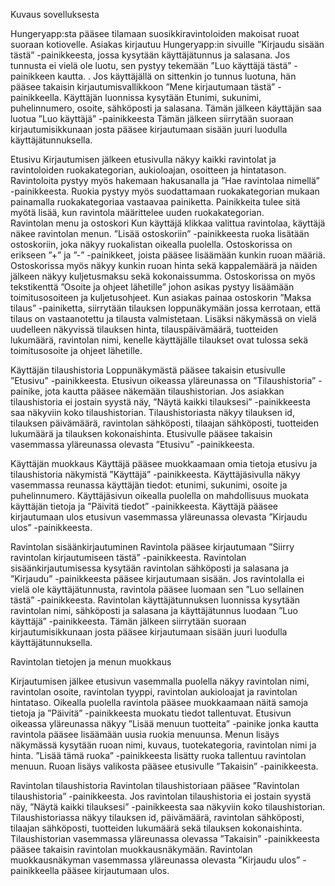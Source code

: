  
Kuvaus sovelluksesta

Hungeryapp:sta pääsee tilamaan suosikkiravintoloiden makoisat ruoat suoraan kotiovelle. Asiakas kirjautuu Hungeryapp:in sivuille ”Kirjaudu sisään tästä” -painikkeesta, jossa kysytään käyttäjätunnus ja salasana. Jos tunnusta ei vielä ole luotu, sen pystyy tekemään ”Luo käyttäjä tästä” -painikkeen kautta. . Jos käyttäjällä on sittenkin jo tunnus luotuna, hän pääsee takaisin kirjautumisvallikkoon ”Mene kirjautumaan tästä” -painikkeella. Käyttäjän luonnissa kysytään Etunimi, sukunimi, puhelinnumero, osoite, sähköposti ja salasana. Tämän jälkeen käyttäjän saa luotua ”Luo käyttäjä” -painikkeesta Tämän jälkeen siirrytään suoraan kirjautumisikkunaan josta pääsee kirjautumaan sisään juuri luodulla käyttäjätunnuksella.

Etusivu
Kirjautumisen jälkeen etusivulla näkyy kaikki ravintolat ja ravintoloiden ruokakategorian, aukioloajan, osoitteen ja hintatason. Ravintoloita pystyy myös hakemaan hakusanalla ja ”Hae ravintolaa nimellä” -painikkeesta. Ruokia pystyy myös suodattamaan ruokakategorian mukaan painamalla ruokakategoriaa vastaavaa painiketta. Painikkeita tulee sitä myötä lisää, kun ravintola määrittelee uuden ruokakategorian. 		
Ravintolan menu ja ostoskori
Kun käyttäjä klikkaa valittua ravintolaa, käyttäjä näkee ravintolan menun. ”Lisää ostoskoriin” -painikkeesta ruoka lisätään ostoskoriin, joka näkyy ruokalistan oikealla puolella. Ostoskorissa on erikseen ”+” ja ”-” -painikkeet, joista pääsee lisäämään kunkin ruoan määriä. Ostoskorissa myös näkyy kunkin ruoan hinta sekä kappalemäärä ja näiden jälkeen näkyy kuljetusmaksu sekä kokonaissumma. Ostoskorissa on myös tekstikenttä ”Osoite ja ohjeet lähetille” johon asikas pystyy lisäämään toimitusosoiteen ja kuljetusohjeet. Kun asiakas painaa ostoskorin ”Maksa tilaus” -painiketta, siirrytään tilauksen loppunäkymään jossa kerrotaan, että tilaus on vastaanotettu ja tilausta valmistetaan. Lisäksi näkymässä on vielä uudelleen näkyvissä tilauksen hinta, tilauspäivämäärä, tuotteiden lukumäärä, ravintolan nimi, kenelle käyttäjälle tilaukset ovat tulossa sekä toimitusosoite ja ohjeet lähetille.


Käyttäjän tilaushistoria
Loppunäkymästä pääsee takaisin etusivulle ”Etusivu” -painikkeesta. Etusivun oikeassa yläreunassa on ”Tilaushistoria” -painike, jota kautta pääsee näkemään tilaushistorian. Jos asiakkan tilaushistoria ei jostain syystä näy, ”Näytä kaikki tilauksesi” -painikkeesta saa näkyviin koko tilaushistorian. Tilaushistoriasta näkyy tilauksen id, tilauksen päivämäärä, ravintolan sähköposti, tilaajan sähköposti, tuotteiden lukumäärä ja tilauksen kokonaishinta. Etusivulle pääsee takaisin vasemmassa yläreunassa olevasta ”Etusivu” -painikkeesta.

Käyttäjän muokkaus
Käyttäjä pääsee muokkaamaan omia tietoja etusivu ja tilaushistoria näkymistä ”Käyttäjä” -painikkeesta. Käyttäjäsivulla näkyy vasemmassa reunassa käyttäjän tiedot: etunimi, sukunimi, osoite ja puhelinnumero. Käyttäjäsivun oikealla puolella on mahdollisuus muokata käyttäjän tietoja ja ”Päivitä tiedot” -painikkeesta.
Käyttäjä pääsee kirjautumaan ulos etusivun vasemmassa yläreunassa olevasta ”Kirjaudu ulos” -painikkeesta.



Ravintolan sisäänkirjautuminen
Ravintola pääsee kirjautumaan ”Siirry ravintolan kirjautumiseen tästä” -painikkeesta. Ravintolan sisäänkirjautumisessa kysytään ravintolan sähköposti ja salasana ja ”Kirjaudu” -painikkeesta pääsee kirjautumaan sisään. Jos ravintolalla ei vielä ole käyttäjätunnusta, ravintola pääsee luomaan sen ”Luo sellainen tästä” -painikkeesta. Ravintolan käyttäjätunnuksen luonnissa kysytään ravintolan nimi, sähköposti ja salasana ja käyttäjätunnus luodaan ”Luo käyttäjä” -painikkeesta. Tämän jälkeen siirrytään suoraan kirjautumisikkunaan josta pääsee kirjautumaan sisään juuri luodulla käyttäjätunnuksella.

Ravintolan tietojen ja menun muokkaus

Kirjautumisen jälkee etusivun vasemmalla puolella näkyy ravintolan nimi, ravintolan osoite, ravintolan tyyppi, ravintolan aukioloajat ja ravintolan hintataso. Oikealla puolella ravintola pääsee muokkaamaan näitä samoja tietoja ja ”Päivitä” -painikkeesta muokatu tiedot tallentuvat. Etusivun oikeassa yläreunassa näkyy ”Lisää menuun tuotteita” -painike jonka kautta ravintola pääsee lisäämään uusia ruokia menuunsa. Menun lisäys näkymässä kysytään ruoan nimi, kuvaus, tuotekategoria, ravintolan nimi ja hinta. ”Lisää tämä ruoka” -painikkeesta lisätty ruoka tallentuu ravintolan menuun. Ruoan lisäys valikosta pääsee etusivulle ”Takaisin” -painikkeesta. 
 
Ravintolan tilaushistoria
Ravintolan tilaushistoriaan pääsee ”Ravintolan tilaushistoria” -painikkeesta. Jos ravintolan tilaushistoria ei jostain syystä näy, ”Näytä kaikki tilauksesi” -painikkeesta saa näkyviin koko tilaushistorian. Tilaushistoriassa näkyy tilauksen id, päivämäärä, ravintolan sähköposti, tilaajan sähköposti, tuotteiden lukumäärä sekä tilauksen kokonaishinta. Tilaushistorian vasemmassa yläreunassa olevassa ”Takaisin” -painikkeesta pääsee takaisin ravintolan muokkausnäkymään. Ravintolan muokkausnäkyman vasemmassa yläreunassa olevasta ”Kirjaudu ulos” -painikkeella pääsee kirjautumaan ulos.
